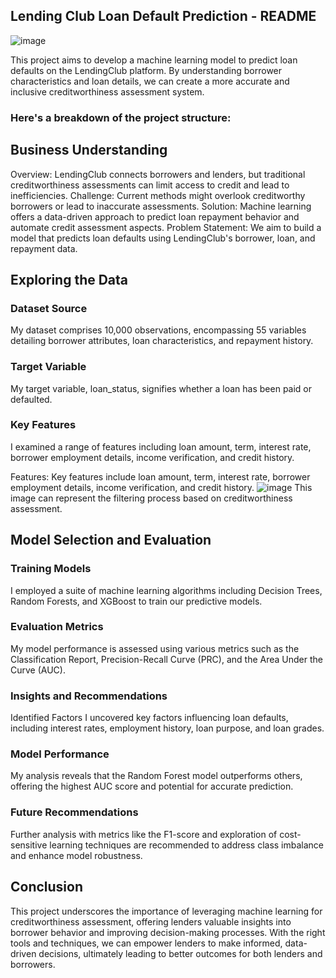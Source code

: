 ## Lending Club Loan Default Prediction - README
![image](https://github.com/marionrion/phase3-project2/assets/162312622/2531262d-bb54-40ff-8ad1-f18a10af2f93)

This project aims to develop a machine learning model to predict loan defaults on the LendingClub platform. By understanding borrower characteristics and loan details, we can create a more accurate and inclusive creditworthiness assessment system.

### Here's a breakdown of the project structure:
## Business Understanding
Overview: 
LendingClub connects borrowers and lenders, but traditional creditworthiness assessments can limit access to credit and lead to inefficiencies.
Challenge: 
Current methods might overlook creditworthy borrowers or lead to inaccurate assessments.
Solution:
Machine learning offers a data-driven approach to predict loan repayment behavior and automate credit assessment aspects.
Problem Statement: We aim to build a model that predicts loan defaults using LendingClub's borrower, loan, and repayment data.

## Exploring the Data
### Dataset Source
My dataset comprises 10,000 observations, encompassing 55 variables detailing borrower attributes, loan characteristics, and repayment history.

### Target Variable
My target variable, loan_status, signifies whether a loan has been paid or defaulted.

### Key Features
I examined a range of features including loan amount, term, interest rate, borrower employment details, income verification, and credit history.

Features: Key features include loan amount, term, interest rate, borrower employment details, income verification, and credit history.
![image](https://github.com/marionrion/phase3-project2/assets/162312622/77d6aabc-34bd-429f-a4de-5c82a24f971c)
This image can represent the filtering process based on creditworthiness assessment.

## Model Selection and Evaluation
### Training Models
I employed a suite of machine learning algorithms including Decision Trees, Random Forests, and XGBoost to train our predictive models.

### Evaluation Metrics
My model performance is assessed using various metrics such as the Classification Report, Precision-Recall Curve (PRC), and the Area Under the Curve (AUC).

### Insights and Recommendations
Identified Factors
I uncovered key factors influencing loan defaults, including interest rates, employment history, loan purpose, and loan grades.

### Model Performance
My analysis reveals that the Random Forest model outperforms others, offering the highest AUC score and potential for accurate prediction.

### Future Recommendations
Further analysis with metrics like the F1-score and exploration of cost-sensitive learning techniques are recommended to address class imbalance and enhance model robustness.

## Conclusion
This project underscores the importance of leveraging machine learning for creditworthiness assessment, offering lenders valuable insights into borrower behavior and improving decision-making processes. With the right tools and techniques, we can empower lenders to make informed, data-driven decisions, ultimately leading to better outcomes for both lenders and borrowers.




















